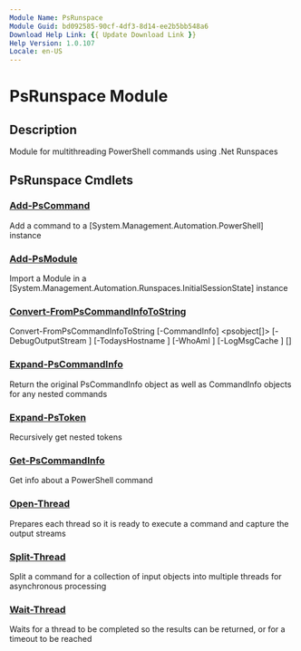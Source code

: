 ```yaml
---
Module Name: PsRunspace
Module Guid: bd092585-90cf-4df3-8d14-ee2b5bb548a6
Download Help Link: {{ Update Download Link }}
Help Version: 1.0.107
Locale: en-US
---
```


# PsRunspace Module
## Description
Module for multithreading PowerShell commands using .Net Runspaces

## PsRunspace Cmdlets
### [Add-PsCommand](docs/en-US/Add-PsCommand.md)
Add a command to a [System.Management.Automation.PowerShell] instance

### [Add-PsModule](docs/en-US/Add-PsModule.md)
Import a Module in a [System.Management.Automation.Runspaces.InitialSessionState] instance

### [Convert-FromPsCommandInfoToString](docs/en-US/Convert-FromPsCommandInfoToString.md)

Convert-FromPsCommandInfoToString [-CommandInfo] <psobject[]> [-DebugOutputStream <string>] [-TodaysHostname <string>] [-WhoAmI <string>] [-LogMsgCache <hashtable>] [<CommonParameters>]


### [Expand-PsCommandInfo](docs/en-US/Expand-PsCommandInfo.md)
Return the original PsCommandInfo object as well as CommandInfo objects for any nested commands

### [Expand-PsToken](docs/en-US/Expand-PsToken.md)
Recursively get nested tokens

### [Get-PsCommandInfo](docs/en-US/Get-PsCommandInfo.md)
Get info about a PowerShell command

### [Open-Thread](docs/en-US/Open-Thread.md)
Prepares each thread so it is ready to execute a command and capture the output streams

### [Split-Thread](docs/en-US/Split-Thread.md)
Split a command for a collection of input objects into multiple threads for asynchronous processing

### [Wait-Thread](docs/en-US/Wait-Thread.md)
Waits for a thread to be completed so the results can be returned, or for a timeout to be reached


